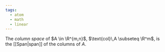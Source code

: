 ```yaml
---
tags:
  - atom
  - math
  - linear
---
```

The *column space* of $A \in \R^{m,n}$, $\text{col}\,A \subseteq \R^m$, is the [[Span|span]] of the columns of $A$.